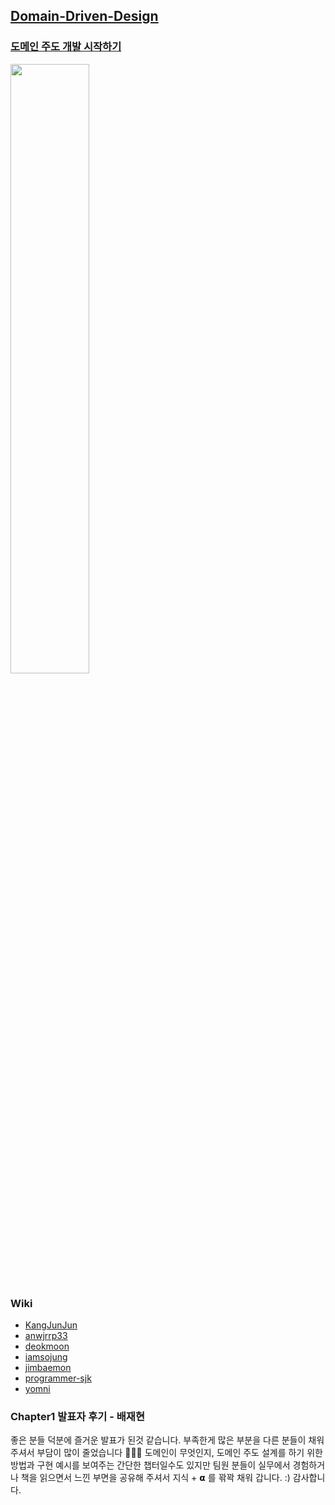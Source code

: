 ## [Domain-Driven-Design](https://www.notion.so/cdb557edc0b94f23aa0ebbe6fc383a4b)

### [도메인 주도 개발 시작하기](https://product.kyobobook.co.kr/detail/S000001810495)
<img src="https://contents.kyobobook.co.kr/sih/fit-in/458x0/pdt/9791162245385.jpg" width="50%" height="50%"/>

### Wiki
* [KangJunJun](./src/main/java/com/ddd/KangJunJun)
* [anwjrrp33](./src/main/java/com/ddd/anwjrrp33)
* [deokmoon](./src/main/java/com/ddd/deokmoon)
* [iamsojung](./src/main/java/com/ddd/iamsojung)
* [jimbaemon](./src/main/java/com/ddd/jimbaemon)
* [programmer-sjk](./src/main/java/com/ddd/programmer-sjk)
* [yomni](./src/main/java/com/ddd/yomni)

### Chapter1 발표자 후기 - 배재현
좋은 분들 덕분에 즐거운 발표가 된것 같습니다. 부족한게 많은 부분을 다른 분들이 채워 주셔서 부담이 많이 줄었습니다 🙇🏻‍♂️
도메인이 무엇인지, 도메인 주도 설계를 하기 위한 방법과 구현 예시를 보여주는 간단한 챕터일수도 있지만 팀원 분들이 실무에서 경험하거나 책을 읽으면서 느낀 부면을 공유해 주셔서 지식 + 𝝰 를 꽊꽉 채워 갑니다. :) 감사합니다.  
